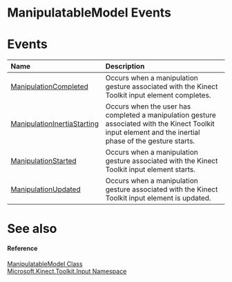 ManipulatableModel Events  
=========================  

<span id="publiceventsSection"></span>

Events  
======  

<table>
<colgroup>
<col width="30%" />
<col width="60%" />
</colgroup>
<thead>
<tr class="header">
<th align="left">Name</th>
<th align="left">Description</th>
</tr>
</thead>
<tbody>
<tr class="odd">
<td align="left"><a href="Events/ManipulationCompleted_Event.md">ManipulationCompleted</a></td>
<td align="left">Occurs when a manipulation gesture associated with the Kinect Toolkit input element completes.</td>
</tr>
<tr class="even">
<td align="left"><a href="Events/ManipulationInertiaStarting.md">ManipulationInertiaStarting</a></td>
<td align="left">Occurs when the user has completed a manipulation gesture associated with the Kinect Toolkit input element and the inertial phase of the gesture starts.</td>
</tr>
<tr class="odd">
<td align="left"><a href="Events/ManipulationStarted_Event.md">ManipulationStarted</a></td>
<td align="left">Occurs when a manipulation gesture associated with the Kinect Toolkit input element starts.</td>
</tr>
<tr class="even">
<td align="left"><a href="Events/ManipulationUpdated_Event.md">ManipulationUpdated</a></td>
<td align="left">Occurs when a manipulation gesture associated with the Kinect Toolkit input element is updated.</td>
</tr>
</tbody>
</table>

<span id="ID4EI"></span>

See also  
========  

<span id="ID4EK"></span>
#### Reference  

[ManipulatableModel Class](../ManipulatableModel_Class.md)  
 [Microsoft.Kinect.Toolkit.Input Namespace](../../Kinect.Toolkit.Input.md)  



<!--Please do not edit the data in the comment block below.-->
<!--
TOCTitle : ManipulatableModel Events
RLTitle : ManipulatableModel Events
KeywordK : ManipulatableModel class, events
KeywordA : Events.T:Microsoft.Kinect.Toolkit.Input.ManipulatableModel
AssetID : Events.T:Microsoft.Kinect.Toolkit.Input.ManipulatableModel
Locale : en-us
CommunityContent : 1
TargetOS : Windows
TopicType : kbSyntax
DocSet : K4Wv2
ProjType : K4Wv2Proj
Technology : Kinect for Windows
Product : Kinect for Windows SDK v2
productversion : 20
-->
